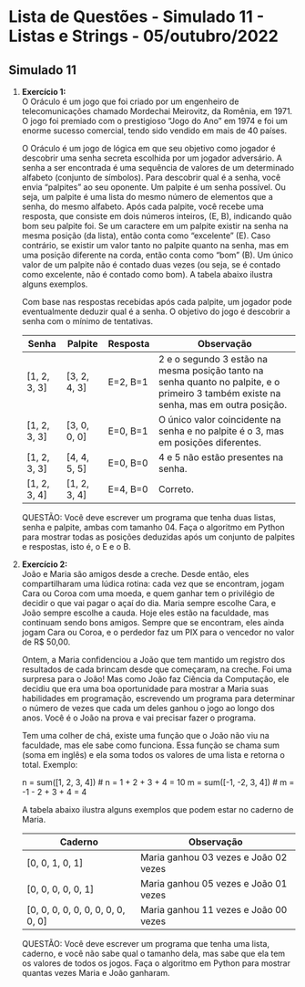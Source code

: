 # Lista de Questões - Simulado 11 - Listas e Strings - 05/outubro/2022

## Simulado 11

1. **Exercício 1:**  
   O Oráculo é um jogo que foi criado por um engenheiro de telecomunicações chamado
   Mordechai Meirovitz, da Romênia, em 1971. O jogo foi premiado com o prestigioso “Jogo
   do Ano” em 1974 e foi um enorme sucesso comercial, tendo sido vendido em mais de 40
   países.

   O Oráculo é um jogo de lógica em que seu objetivo como jogador é descobrir uma senha
   secreta escolhida por um jogador adversário. A senha a ser encontrada é uma sequência
   de valores de um determinado alfabeto (conjunto de símbolos). Para descobrir qual é a
   senha, você envia “palpites” ao seu oponente. Um palpite é um senha possível. Ou seja,
   um palpite é uma lista do mesmo número de elementos que a senha, do mesmo alfabeto.
   Após cada palpite, você recebe uma resposta, que consiste em dois números inteiros, (E,
   B), indicando quão bom seu palpite foi. Se um caractere em um palpite existir na senha na
   mesma posição (da lista), então conta como “excelente” (E). Caso contrário, se existir um
   valor tanto no palpite quanto na senha, mas em uma posição diferente na corda, então
   conta como “bom” (B). Um único valor de um palpite não é contado duas vezes (ou seja,
   se é contado como excelente, não é contado como bom). A tabela abaixo ilustra alguns
   exemplos.

   Com base nas respostas recebidas após cada palpite, um jogador pode eventualmente
   deduzir qual é a senha. O objetivo do jogo é descobrir a senha com o mínimo de
   tentativas.

   | Senha         | Palpite       | Resposta | Observação                                                                                   |
   |---------------|---------------|----------|----------------------------------------------------------------------------------------------|
   | [1, 2, 3, 3]  | [3, 2, 4, 3]  | E=2, B=1 | 2 e o segundo 3 estão na mesma posição tanto na senha quanto no palpite, e o primeiro 3 também existe na senha, mas em outra posição. |
   | [1, 2, 3, 3]  | [3, 0, 0, 0]  | E=0, B=1 | O único valor coincidente na senha e no palpite é o 3, mas em posições diferentes.           |
   | [1, 2, 3, 3]  | [4, 4, 5, 5]  | E=0, B=0 | 4 e 5 não estão presentes na senha.                                                          |
   | [1, 2, 3, 4]  | [1, 2, 3, 4]  | E=4, B=0 | Correto.                                                                                     |

   QUESTÃO: Você deve escrever um programa que tenha duas listas, senha e palpite,
   ambas com tamanho 04. Faça o algoritmo em Python para mostrar todas as posições
   deduzidas após um conjunto de palpites e respostas, isto é, o E e o B.

2. **Exercício 2:**  
   João e Maria são amigos desde a creche. Desde então, eles compartilharam uma lúdica
   rotina: cada vez que se encontram, jogam Cara ou Coroa com uma moeda, e quem
   ganhar tem o privilégio de decidir o que vai pagar o açaí do dia. Maria sempre escolhe
   Cara, e João sempre escolhe a cauda. Hoje eles estão na faculdade, mas continuam
   sendo bons amigos. Sempre que se encontram, eles ainda jogam Cara ou Coroa, e o
   perdedor faz um PIX para o vencedor no valor de R$ 50,00.

   Ontem, a Maria confidenciou a João que tem mantido um registro dos resultados de cada
   brincam desde que começaram, na creche. Foi uma surpresa para o João! Mas como
   João faz Ciência da Computação, ele decidiu que era uma boa oportunidade para mostrar
   a Maria suas habilidades em programação, escrevendo um programa para determinar o
   número de vezes que cada um deles ganhou o jogo ao longo dos anos. Você é o João na
   prova e vai precisar fazer o programa.

   Tem uma colher de chá, existe uma função que o João não viu na faculdade, mas ele
   sabe como funciona. Essa função se chama sum (soma em inglês) e ela soma todos os
   valores de uma lista e retorna o total.
   Exemplo:

   n = sum([1, 2, 3, 4]) # n = 1 + 2 + 3 + 4 = 10
   m = sum([-1, -2, 3, 4]) # m = -1 - 2 + 3 + 4 = 4

   A tabela abaixo ilustra alguns exemplos que podem estar no caderno de Maria.

   | Caderno          | Observação      |
   |-----------------|---------------|
   | [0, 0, 1, 0, 1]    | Maria ganhou 03 vezes e João 02 vezes              |
   | [0, 0, 0, 0, 0, 1] | Maria ganhou 05 vezes e João 01 vezes              |
   | [0, 0, 0, 0, 0, 0, 0, 0, 0, 0, 0]| Maria ganhou 11 vezes e João 00 vezes              |

   QUESTÃO: Você deve escrever um programa que tenha uma lista, caderno, e você não
   sabe qual o tamanho dela, mas sabe que ela tem os valores de todos os jogos. Faça o
   algoritmo em Python para mostrar quantas vezes Maria e João ganharam.
